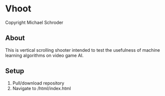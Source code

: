 Vhoot
=====
Copyright Michael Schroder

About
-----
This is vertical scrolling shooter intended to test the usefulness of 
machine learning algorithms on video game AI.

Setup
-----
1.	Pull/download repository
2.	Navigate to <Vhoot Repository>/html/index.html